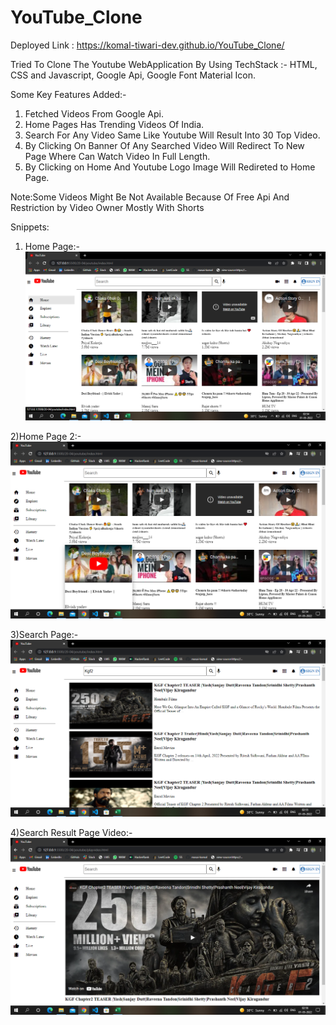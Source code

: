 # YouTube_Clone

Deployed Link : https://komal-tiwari-dev.github.io/YouTube_Clone/

Tried To Clone The Youtube WebApplication By Using TechStack :- HTML, CSS and Javascript, Google Api, Google Font Material Icon.

Some Key Features Added:-
1) Fetched Videos From Google Api.
2) Home Pages Has Trending Videos Of India.
3) Search For Any Video Same Like Youtube Will Result Into 30 Top Video.
4) By Clicking On Banner Of Any Searched Video Will Redirect To New Page Where Can Watch Video In Full Length.
5) By Clicking on Home And Youtube Logo Image Will Redireted to Home Page.

Note:Some Videos Might Be Not Available Because Of Free Api And Restriction by Video Owner Mostly With Shorts

Snippets:
1) Home Page:-
![Home page](Image/Home.png)

2)Home Page 2:-
![Home page 2](Image/Home%202.png)

3)Search Page:-
![Search page](Image/Search.png)

4)Search Result Page Video:-
![Search Result page](Image/Search%20Play%20Video.png)